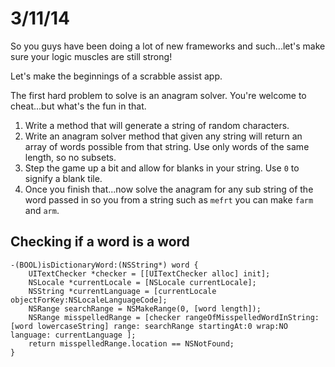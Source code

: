 # 3/11/14

So you guys have been doing a lot of new frameworks and such...let's make sure your logic muscles are still strong!

Let's make the beginnings of a scrabble assist app.

The first hard problem to solve is an anagram solver. You're welcome to cheat...but what's the fun in that.

  1. Write a method that will generate a string of random characters.
  2. Write an anagram solver method that given any string will return an array of words possible from that string. Use only words of the same length, so no subsets.
  3. Step the game up a bit and allow for blanks in your string. Use `0` to signify a blank tile.
  4. Once you finish that...now solve the anagram for any sub string of the word passed in so you from a string such as `mefrt` you can make `farm` and `arm`.

## Checking if a word is a word

```objc
-(BOOL)isDictionaryWord:(NSString*) word {
    UITextChecker *checker = [[UITextChecker alloc] init];
    NSLocale *currentLocale = [NSLocale currentLocale];
    NSString *currentLanguage = [currentLocale objectForKey:NSLocaleLanguageCode];
    NSRange searchRange = NSMakeRange(0, [word length]);
    NSRange misspelledRange = [checker rangeOfMisspelledWordInString:[word lowercaseString] range: searchRange startingAt:0 wrap:NO language: currentLanguage ];
    return misspelledRange.location == NSNotFound;
}
```
